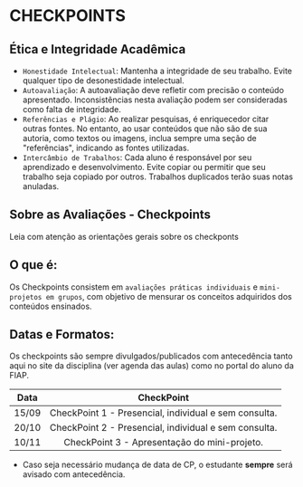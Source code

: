 # CHECKPOINTS

## Ética e Integridade Acadêmica

- `Honestidade Intelectual`: Mantenha a integridade de seu trabalho. Evite qualquer tipo de desonestidade intelectual.
- `Autoavaliação`: A autoavaliação deve refletir com precisão o conteúdo apresentado. Inconsistências nesta avaliação podem ser consideradas como falta de integridade.
- `Referências e Plágio`: Ao realizar pesquisas, é enriquecedor citar outras fontes. No entanto, ao usar conteúdos que não são de sua autoria, como textos ou imagens, inclua sempre uma seção de "referências", indicando as fontes utilizadas.
- `Intercâmbio de Trabalhos`: Cada aluno é responsável por seu aprendizado e desenvolvimento. Evite copiar ou permitir que seu trabalho seja copiado por outros. Trabalhos duplicados terão suas notas anuladas.


## Sobre as Avaliações - Checkpoints

Leia com atenção as orientações gerais sobre os checkponts

## O que é:

Os Checkpoints consistem em `avaliações práticas individuais` e `mini-projetos em grupos`, com objetivo de mensurar os conceitos adquiridos dos conteúdos ensinados.

## Datas e Formatos:

Os checkpoints são sempre divulgados/publicados com antecedência tanto aqui no site da disciplina (ver agenda das aulas) como no portal do aluno da FIAP.

| Data | CheckPoint |
|:---:|:---:|
| 15/09 | CheckPoint 1 - Presencial, individual e sem consulta. |
| 20/10 | CheckPoint 2 - Presencial, individual e sem consulta. |
| 10/11 | CheckPoint 3 - Apresentação do mini-projeto. |

- Caso seja necessário mudança de data de CP, o estudante **sempre** será avisado com antecedência. 
